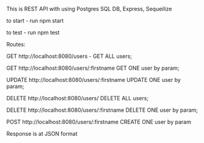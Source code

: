 This is REST API with using Postgres SQL DB, Express, Sequeilize

to start - run npm start

to test - run npm test


Routes:

GET http://localhost:8080/users - GET ALL users;

GET http://localhost:8080/users/:firstname GET ONE user by param;

UPDATE http://localhost:8080/users/:firstname UPDATE ONE user by param;

DELETE http://localhost:8080/users/ DELETE ALL users;

DELETE http://localhost:8080/users/:firstname DELETE ONE user by param;

POST http://localhost:8080/users/:firstname CREATE ONE user by param

Response is at JSON format







